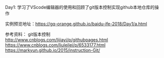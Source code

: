 Day1:
学习了VScode编辑器的使用和回顾了git版本控制实现github本地仓库的操作

实例预览地址：https://gq-orange.github.io/baidu-ife-2018/Day1/a.html


参考资料：
git版本控制  
http://www.cnblogs.com/lijiayi/p/githubpages.html
https://www.cnblogs.com/liuleilei/p/6533177.html
https://markyun.github.io/2015/instruction-Git/     
